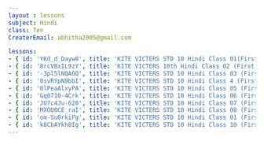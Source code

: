 ```yaml
--- 
layout : lessons 
subject: Hindi
class: Ten
CreaterEmail: abhitha2005@gmail.com

lessons: 
- { id: 'YKd_d_Dayw8', title: 'KITE VICTERS STD 10 Hindi Class 01(First Bell-ഫസ്റ്റ് ബെല്‍)' }
- { id: '8rcVBxIL9zY', title: 'KITE VICTERS 10th Hindi Class 02 (First Bell-ഫസ്റ്റ് ബെല്‍)' }
- { id: '-3pl5lNQA6Q', title: 'KITE VICTERS STD 10 Hindi Class 03 (First Bell-ഫസ്റ്റ് ബെല്‍)' }
- { id: '0svRYpN9bbI', title: 'KITE VICTERS STD 10 Hindi Class 4 (First Bell-ഫസ്റ്റ് ബെല്‍)' }
- { id: '0lPeaAlxyPA', title: 'KITE VICTERS STD 10 Hindi Class 05 (First Bell-ഫസ്റ്റ് ബെല്‍)' }
- { id: 'Gq0710-4Crk', title: 'KITE VICTERS STD 10 Hindi Class 06 (First Bell-ഫസ്റ്റ് ബെല്‍)' }
- { id: 'JU7c4Ju-620', title: 'KITE VICTERS STD 10 Hindi Class 07 (First Bell-ഫസ്റ്റ് ബെല്‍)' }
- { id: 'MXOU0CE_raI', title: 'KITE VICTERS STD 10 Hindi Class 08 (First Bell-ഫസ്റ്റ് ബെല്‍)' }
- { id: 'om-Su0rkiFg', title: 'KITE VICTERS STD 10 Hindi Class 01 (First Bell-ഫസ്റ്റ് ബെല്‍)' }
- { id: 'k8CbAYkh8Ig', title: 'KITE VICTERS STD 10 Hindi Class 10 (First Bell-ഫസ്റ്റ് ബെല്‍)' }
--- 
```

